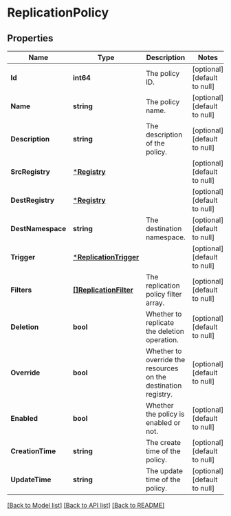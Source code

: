 # ReplicationPolicy

## Properties
Name | Type | Description | Notes
------------ | ------------- | ------------- | -------------
**Id** | **int64** | The policy ID. | [optional] [default to null]
**Name** | **string** | The policy name. | [optional] [default to null]
**Description** | **string** | The description of the policy. | [optional] [default to null]
**SrcRegistry** | [***Registry**](Registry.md) |  | [optional] [default to null]
**DestRegistry** | [***Registry**](Registry.md) |  | [optional] [default to null]
**DestNamespace** | **string** | The destination namespace. | [optional] [default to null]
**Trigger** | [***ReplicationTrigger**](ReplicationTrigger.md) |  | [optional] [default to null]
**Filters** | [**[]ReplicationFilter**](ReplicationFilter.md) | The replication policy filter array. | [optional] [default to null]
**Deletion** | **bool** | Whether to replicate the deletion operation. | [optional] [default to null]
**Override** | **bool** | Whether to override the resources on the destination registry. | [optional] [default to null]
**Enabled** | **bool** | Whether the policy is enabled or not. | [optional] [default to null]
**CreationTime** | **string** | The create time of the policy. | [optional] [default to null]
**UpdateTime** | **string** | The update time of the policy. | [optional] [default to null]

[[Back to Model list]](../README.md#documentation-for-models) [[Back to API list]](../README.md#documentation-for-api-endpoints) [[Back to README]](../README.md)

